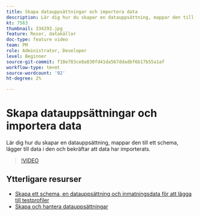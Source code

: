 ```yaml
---
title: Skapa datauppsättningar och importera data
description: Lär dig hur du skapar en datauppsättning, mappar den till ett schema, lägger till data i den och bekräftar att data har importerats.
kt: 7563
thumbnail: 334293.jpg
feature: Resor, datakällor
doc-type: feature video
team: PM
role: Administrator, Developer
level: Beginner
source-git-commit: f10e783ce8a830fd41da567ddadbf6b17b55a1af
workflow-type: tm+mt
source-wordcount: '92'
ht-degree: 2%

---
```



# Skapa datauppsättningar och importera data

Lär dig hur du skapar en datauppsättning, mappar den till ett schema, lägger till data i den och bekräftar att data har importerats.

>[!VIDEO](https://video.tv.adobe.com/v/334293?quality=12)

## Ytterligare resurser

* [Skapa ett schema, en datauppsättning och inmatningsdata för att lägga till testprofiler](https://experienceleague.adobe.com/docs/journey-optimizer/using/orchestrate-journeys/about-journeys/creating-test-profiles.html)
* [Skapa och hantera datauppsättningar](https://experienceleague.adobe.com/docs/experience-platform/catalog/datasets/user-guide.html)
